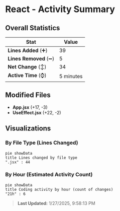 # React - Activity Summary 

## Overall Statistics

| Stat                   | Value                                                             |
| ---------------------- | ----------------------------------------------------------------- |
| **Lines Added** (➕)   | 39                                          |
| **Lines Removed** (➖) | 5                                        |
| **Net Change** (↕)    | 34                |
| **Active Time** (⌚)   | 5 minutes |


## Modified Files
- **App.jsx** (+17, -3)
- **UseEffect.jsx** (+22, -2)

## Visualizations

### By File Type (Lines Changed)

```mermaid
pie showData
title Lines changed by file type
".jsx" : 44
```

### By Hour (Estimated Activity Count)

```mermaid
pie showData
title Coding activity by hour (count of changes)
"21h" : 6
```


> **Last Updated:** 1/27/2025, 9:58:13 PM